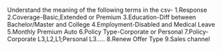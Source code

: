 Understand the meaning of the following terms in the csv-
1.Response
2.Coverage-Basic,Extended or Premium
3.Education-Diff between Bachelor/Master and College
4.Employment-Disabled and Medical Leave
5.Monthly Premium Auto
6.Policy Type-Corporate or Personal
7.Policy-Corporate L3,L2,L1;Personal L3.....
8.Renew Offer Type
9.Sales channel
